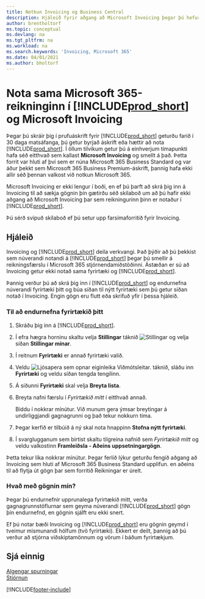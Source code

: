 ```yaml
---
title: Notkun Invoicing og Business Central
description: Hjáleið fyrir aðgang að Microsoft Invoicing þegar þú hefur skráð þig fyrir Dynamics 365 Business Central.
author: brentholtorf
ms.topic: conceptual
ms.devlang: na
ms.tgt_pltfrm: na
ms.workload: na
ms.search.keywords: 'Invoicing, Microsoft 365'
ms.date: 04/01/2021
ms.author: bholtorf
---
```

# Nota sama Microsoft 365-reikninginn í [!INCLUDE[prod_short](includes/prod_long.md)] og Microsoft Invoicing
Þegar þú skráir þig í prufuáskrift fyrir [!INCLUDE[prod_short](includes/prod_short.md)] geturðu farið í 30 daga matsáfanga, þú getur byrjað áskrift eða hættir að nota [!INCLUDE[prod_short](includes/prod_short.md)]. Í öllum tilvikum getur þú á einhverjum tímapunkti hafa séð eitthvað sem kallast **Microsoft Invoicing** og smellt á það. Þetta forrit var hluti af því sem er núna Microsoft 365 Business Standard og var áður þekkt sem Microsoft 365 Business Premium-áskrift, þannig hafa ekki allir séð þennan valkost við notkun Microsoft 365.  

Microsoft Invoicing er ekki lengur í boði, en ef þú þarft að skrá þig inn á Invoicing til að sækja gögnin þín gætirðu séð skilaboð um að þú hafir ekki aðgang að Microsoft Invoicing þar sem reikningurinn þinn er notaður í [!INCLUDE[prod_short](includes/prod_short.md)].  

Þú sérð svipuð skilaboð ef þú setur upp farsímaforritið fyrir Invoicing.  

## Hjáleið
Invoicing og [!INCLUDE[prod_short](includes/prod_short.md)] deila verkvangi. Það þýðir að þú þekkist sem núverandi notandi á [!INCLUDE[prod_short](includes/prod_short.md)] þegar þú smellir á reikningsfærslu í Microsoft 365 stjórnendamiðstöðinni. Ástæðan er sú að Invoicing getur ekki notað sama fyrirtæki og [!INCLUDE[prod_short](includes/prod_short.md)].  

Þannig verður þú að skrá þig inn í [!INCLUDE[prod_short](includes/prod_short.md)] og endurnefna núverandi fyrirtæki þitt og búa síðan til nýtt fyrirtæki sem þú getur síðan notað í Invoicing. Engin gögn eru flutt eða skrifuð yfir í þessa hjáleið.

### Til að endurnefna fyrirtækið þitt
1. Skráðu þig inn á [!INCLUDE[prod_short](includes/prod_short.md)].
2. Í efra hægra horninu skaltu velja **Stillingar** táknið ![Stillingar](media/ui-experience/settings_icon_small.png "Stillingatákn fyrir hlutverkamiðstöð") og velja síðan **Stillingar mínar**.
3. Í reitnum **Fyrirtæki** er annað fyrirtæki valið.
4. Veldu ![Ljósapera sem opnar eiginleika Viðmótsleitar.](media/ui-search/search_small.png "Segðu mér hvað þú vilt gera") táknið, sláðu inn **Fyrirtæki** og veldu síðan tengda tengilinn.  
5. Á síðunni **Fyrirtæki** skal velja **Breyta lista**.  
6. Breyta nafni færslu í *Fyrirtækið mitt* í eitthvað annað.  

    Bíddu í nokkrar mínútur. Við munum gera ýmsar breytingar á undirliggjandi gagnagrunni og það tekur nokkurn tíma.
7.  Þegar kerfið er tilbúið á ný skal nota hnappinn **Stofna nýtt fyrirtæki**.  
8.  Í svarglugganum sem birtist skaltu tilgreina nafnið sem *Fyrirtækið mitt* og veldu valkostinn **Framleiðsla - Aðeins uppsetningargögn**.  

Þetta tekur líka nokkrar mínútur. Þegar ferlið lýkur geturðu fengið aðgang að Invoicing sem hluti af Microsoft 365 Business Standard upplifun. en aðeins til að flytja út gögn þar sem forritið Reikningar er úrelt.  

### Hvað með gögnin mín?
Þegar þú endurnefnir upprunalega fyrirtækið mitt, verða gagnagrunnstöflurnar sem geyma núverandi [!INCLUDE[prod_short](includes/prod_short.md)] gögn þín endurnefnd, en gögnin sjálft eru ekki snert.  

Ef þú notar bæði Invoicing og [!INCLUDE[prod_short](includes/prod_short.md)] eru gögnin geymd í tveimur mismunandi hólfum (tvö fyrirtæki). Ekkert er deilt, þannig að þú verður að stjórna viðskiptamönnum og vörum í báðum fyrirtækjum.  

## Sjá einnig
[Algengar spurningar](across-faq.yml)  
[Stjórnun](admin-setup-and-administration.md)  


[!INCLUDE[footer-include](includes/footer-banner.md)]